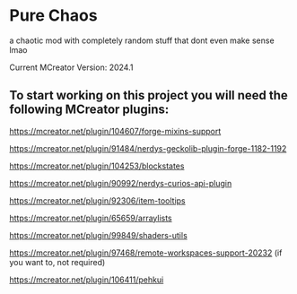 # Pure Chaos
a chaotic mod with completely random stuff that dont even make sense lmao

Current MCreator Version: 2024.1
## To start working on this project you will need the following MCreator plugins:
https://mcreator.net/plugin/104607/forge-mixins-support

https://mcreator.net/plugin/91484/nerdys-geckolib-plugin-forge-1182-1192

https://mcreator.net/plugin/104253/blockstates 

https://mcreator.net/plugin/90992/nerdys-curios-api-plugin

https://mcreator.net/plugin/92306/item-tooltips

https://mcreator.net/plugin/65659/arraylists

https://mcreator.net/plugin/99849/shaders-utils

https://mcreator.net/plugin/97468/remote-workspaces-support-20232 (if you want to, not required)

https://mcreator.net/plugin/106411/pehkui
